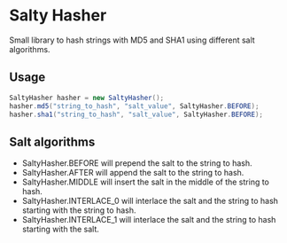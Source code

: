 # Salty Hasher
Small library to hash strings with MD5 and SHA1 using different salt algorithms.

## Usage
```java
SaltyHasher hasher = new SaltyHasher();
hasher.md5("string_to_hash", "salt_value", SaltyHasher.BEFORE);
hasher.sha1("string_to_hash", "salt_value", SaltyHasher.BEFORE);
```

## Salt algorithms
* SaltyHasher.BEFORE will prepend the salt to the string to hash.
* SaltyHasher.AFTER will append the salt to the string to hash.
* SaltyHasher.MIDDLE will insert the salt in the middle of the string to hash.
* SaltyHasher.INTERLACE_0 will interlace the salt and the string to hash starting with the string to hash.
* SaltyHasher.INTERLACE_1 will interlace the salt and the string to hash starting with the salt.
